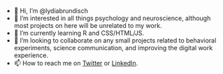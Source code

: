 - 👋 Hi, I’m @lydiabrundisch
- 👀 I’m interested in all things psychology and neuroscience, although most projects on here will be unrelated to my work.
- 🌱 I’m currently learning R and CSS/HTML/JS.
- 💞️ I’m looking to collaborate on any small projects related to behavioral experiments, science communication, and improving the digital work experience.
- 📫 How to reach me on [Twitter](https://twitter.com/lydiabrundisch) or [LinkedIn](https://www.linkedin.com/in/lydia-brundisch-3130591bb/).

<!---
lydiabrundisch/lydiabrundisch is a ✨ special ✨ repository because its `README.md` (this file) appears on your GitHub profile.
You can click the Preview link to take a look at your changes.
--->
